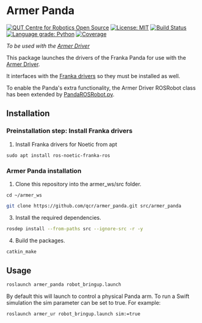 # Armer Panda
[![QUT Centre for Robotics Open Source](https://github.com/qcr/qcr.github.io/raw/master/misc/badge.svg)](https://qcr.github.io)
[![License: MIT](https://img.shields.io/badge/License-MIT-yellow.svg)](https://opensource.org/licenses/MIT)
[![Build Status](https://github.com/qcr/armer/workflows/Build/badge.svg?branch=master)](https://github.com/qcr/armer/actions?query=workflow%3ABuild)
[![Language grade: Python](https://img.shields.io/lgtm/grade/python/g/qcr/armer.svg?logo=lgtm&logoWidth=18)](https://lgtm.com/projects/g/qcr/armer/context:python)
[![Coverage](https://codecov.io/gh/qcr/armer/branch/master/graph/badge.svg)](https://codecov.io/gh/qcr/armer)



*To be used with the [Armer Driver](https://github.com/qcr/armer)*

This package launches the drivers of the Franka Panda for use with the [Armer Driver](https://github.com/qcr/armer).

It interfaces with the [Franka drivers](https://github.com/frankaemika/franka_ros) so they must be installed as well.

To enable the Panda's extra functionality, the Armer Driver ROSRobot class has been extended by [PandaROSRobot.py](https://github.com/qcr/armer_panda/blob/main/armer_panda/robots/PandaROSRobot.py). 

## Installation

### Preinstallation step: Install Franka drivers
1. Install Franka drivers for Noetic from apt
```
sudo apt install ros-noetic-franka-ros
```

### Armer Panda installation
1. Clone this repository into the armer_ws/src folder.

```
cd ~/armer_ws
```
```sh
git clone https://github.com/qcr/armer_panda.git src/armer_panda
```
3. Install the required dependencies.
```sh
rosdep install --from-paths src --ignore-src -r -y 
```
4. Build the packages.
```sh
catkin_make 
```

## Usage
```sh
roslaunch armer_panda robot_bringup.launch 
```
 By default this will launch to control a physical Panda arm. To run a Swift simulation the sim parameter can be set to true. For example:

```sh
roslaunch armer_ur robot_bringup.launch sim:=true 
```
